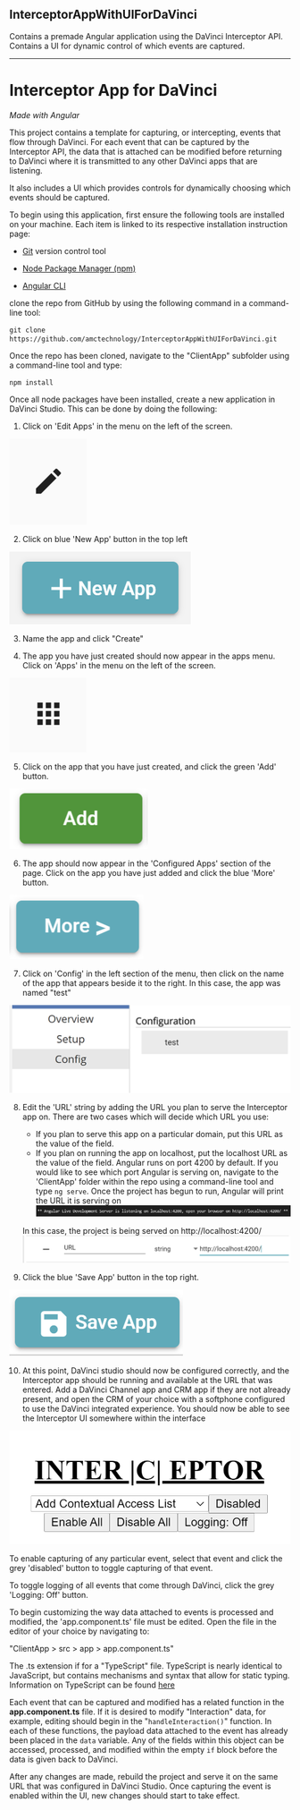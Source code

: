 ## InterceptorAppWithUIForDaVinci
Contains a premade Angular application using the DaVinci Interceptor API. Contains a UI for dynamic control of which events are captured.
___
# Interceptor App for DaVinci
*Made with Angular*

This project contains a template for capturing, or intercepting, events that flow through DaVinci. For each event that can be captured by the Interceptor API, the data that is attached can be modified before returning to DaVinci where it is transmitted to any other DaVinci apps that are listening.

It also includes a UI which provides controls for dynamically choosing which events should be captured.

To begin using this application, first ensure the following tools are installed on your machine. Each item is linked to its respective installation instruction page:

- [Git](https://git-scm.com/book/en/v2/Getting-Started-Installing-Git) version control tool

- [Node Package Manager (npm)](https://nodejs.org/en/download/)

- [Angular CLI](https://angular.io/cli)

clone the repo from GitHub by using the following command in a command-line tool: 

    git clone https://github.com/amctechnology/InterceptorAppWithUIForDaVinci.git

Once the repo has been cloned, navigate to the "ClientApp" subfolder using a command-line tool and type:

    npm install
Once all node packages have been installed, create a new application in DaVinci Studio. This can be done by doing the following:

1. Click on 'Edit Apps' in the menu on the left of the screen.

![Edit Apps](https://github.com/amctechnology/InterceptorAppWithUIForDaVinci/blob/master/images/editapps.PNG?raw=true)

2. Click on blue 'New App' button in the top left

![New App](https://github.com/amctechnology/InterceptorAppWithUIForDaVinci/blob/master/images/newapp.PNG?raw=true)

3. Name the app and click "Create"

4. The app you have just created should now appear in the apps menu. Click on 'Apps' in the menu on the left of the screen.

![Apps](https://github.com/amctechnology/InterceptorAppWithUIForDaVinci/blob/master/images/apps.PNG?raw=true)

5. Click on the app that you have just created, and click the green 'Add' button.

![Add](https://github.com/amctechnology/InterceptorAppWithUIForDaVinci/blob/master/images/add.PNG?raw=true)

6. The app should now appear in the 'Configured Apps' section of the page. Click on the app you have just added and click the blue 'More' button.

![More](https://github.com/amctechnology/InterceptorAppWithUIForDaVinci/blob/master/images/more.PNG?raw=true)

7. Click on 'Config' in the left section of the menu, then click on the name of the app that appears beside it to the right. In this case, the app was named "test"

![Configuration](https://github.com/amctechnology/InterceptorAppWithUIForDaVinci/blob/master/images/config.PNG?raw=true)

8. Edit the 'URL' string by adding the URL you plan to serve the Interceptor app on. There are two cases which will decide which URL you use:
    - If you plan to serve this app on a particular domain, put this URL as the value of the field.
    - If you plan on running the app on localhost, put the localhost URL as the value of the field. Angular runs on port 4200 by default. If you would like to see which port Angular is serving on, navigate to the 'ClientApp' folder within the repo using a command-line tool and type `ng serve`. Once the project has begun to run, Angular will print the URL it is serving on
    ![Localhost](https://github.com/amctechnology/InterceptorAppWithUIForDaVinci/blob/master/images/localhost.PNG?raw=true)

    In this case, the project is being served on http://localhost:4200/
    ![URL](https://github.com/amctechnology/InterceptorAppWithUIForDaVinci/blob/master/images/url.PNG?raw=true)

9. Click the blue 'Save App' button in the top right.

![Save APP](https://github.com/amctechnology/InterceptorAppWithUIForDaVinci/blob/master/images/saveapp.PNG?raw=true)

10. At this point, DaVinci studio should now be configured correctly, and the Interceptor app should be running and available at the URL that was entered. Add a DaVinci Channel app and CRM app if they are not already present, and open the CRM of your choice with a softphone configured to use the DaVinci integrated experience. You should now be able to see the Interceptor UI somewhere within the interface

![Interceptor UI](https://github.com/amctechnology/InterceptorAppWithUIForDaVinci/blob/master/images/interceptor.PNG?raw=true)

To enable capturing of any particular event, select that event and click the grey 'disabled' button to toggle capturing of that event.

To toggle logging of all events that come through DaVinci, click the grey 'Logging: Off' button.

To begin customizing the way data attached to events is processed and modified, the 'app.component.ts' file must be edited. Open the file in the editor of your choice by navigating to: 

"ClientApp > src > app > app.component.ts"

The .ts extension if for a "TypeScript" file. TypeScript is nearly identical to JavaScript, but contains mechanisms and syntax that allow for static typing. Information on TypeScript can be found [here](https://www.typescriptlang.org/docs/handbook/typescript-in-5-minutes.html)

Each event that can be captured and modified has a related function in the **app.component.ts** file. If it is desired to modify "Interaction" data, for example, editing should begin in the "`handleInteraction()`" function. In each of these functions, the payload data attached to the event has already been placed in the `data` variable. Any of the fields within this object can be accessed, processed, and modified within the empty `if` block before the data is given back to DaVinci.

After any changes are made, rebuild the project and serve it on the same URL that was configured in DaVinci Studio. Once capturing the event is enabled within the UI, new changes should start to take effect.